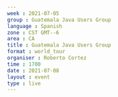 ```yaml
---
week : 2021-07-05
group : Guatemala Java Users Group
language : Spanish
zone : CST GMT--6
area : CA
title : Guatemala Java Users Group
format : world_tour
organiser : Roberto Cortez
time : 1700
date : 2021-07-08
layout : event
type : live
---
```

